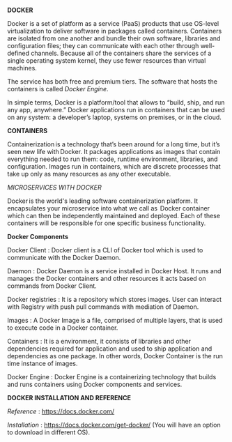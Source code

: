 **DOCKER**

Docker is a set of platform as a service (PaaS) products that use OS-level virtualization to deliver software in packages called containers. Containers are isolated from one another and bundle their own software, libraries and configuration files; they can communicate with each other through well-defined channels. Because all of the containers share the services of a single operating system kernel, they use fewer resources than virtual machines.

The service has both free and premium tiers. The software that hosts the containers is called *Docker Engine*.

In simple terms, Docker is a platform/tool that allows to “build, ship, and run any app, anywhere.” Docker applications run in containers that can be used on any system: a developer’s laptop, systems on premises, or in the cloud. 

**CONTAINERS**

Containerization is a technology that’s been around for a long time, but it’s seen new life with Docker. It packages applications as images that contain everything needed to run them: code, runtime environment, libraries, and configuration. Images run in containers, which are discrete processes that take up only as many resources as any other executable.

*MICROSERVICES WITH DOCKER*

Docker is the world's leading software containerization platform. It encapsulates your microservice into what we call as  Docker container which can then be independently maintained and deployed. Each of these containers will be responsible for one specific business functionality. 

**Docker Components** 

Docker Client : Docker client is a CLI of Docker tool which is used to communicate with the Docker Daemon.  

Daemon : Docker Daemon is a service installed in Docker Host. It runs and manages the Docker containers and other resources it acts based on commands from Docker Client.  

Docker registries : It is a repository which stores images. User can interact with Registry with push pull commands with mediation of Daemon. 

Images :  A Docker Image is a file, comprised of multiple layers, that is used to execute code in a Docker container. 

Containers : It is a environment, it consists of libraries and other dependencies required for application and used to ship application and dependencies as one package. In other words, Docker Container is the run time instance of images. 

Docker Engine : Docker Engine is a containerizing technology that builds and  runs containers using Docker components and services.  

**DOCKER INSTALLATION AND REFERENCE**

*Reference* : https://docs.docker.com/

*Installation* : https://docs.docker.com/get-docker/ (You will have an option to download in different OS).
